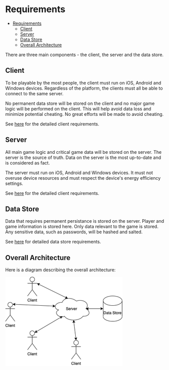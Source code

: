 # Requirements

- [Requirements](#requirements)
  - [Client](#client)
  - [Server](#server)
  - [Data Store](#data-store)
  - [Overall Architecture](#overall-architecture)

There are three main components - the client, the server and the data store.

## Client

To be playable by the most people, the client must run on iOS, Android and Windows devices. Regardless of the platform, the clients must all be able to connect to the same server.

No permanent data store will be stored on the client and no major game logic will be performed on the client. This will help avoid data loss and minimize potential cheating. No great efforts will be made to avoid cheating.

See [here](client.md) for the detailed client requirements.

## Server

All main game logic and critical game data will be stored on the server. The server is the source of truth. Data on the server is the most up-to-date and is considered as fact.

The server must run on iOS, Android and Windows devices. It must not overuse device resources and must respect the device's energy efficiency settings.

See [here](server.md) for the detailed client requirements.

## Data Store

Data that requires permanent persistance is stored on the server. Player and game information is stored here. Only data relevant to the game is stored. Any sensitive data, such as passwords, will be hashed and salted.

See [here](data_store.md) for detailed data store requirements.

## Overall Architecture

Here is a diagram describing the overall architecture:

![Overall Architecture](images/overall_architecture.drawio.png)
